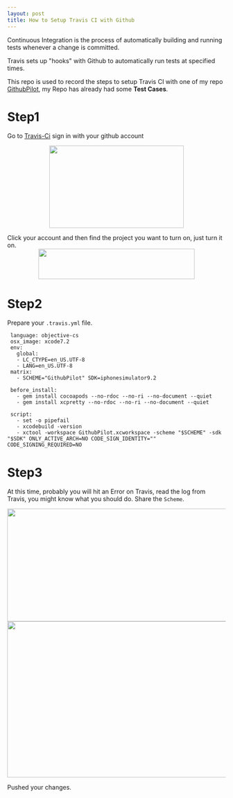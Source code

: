```yaml
---
layout: post
title: How to Setup Travis CI with Github
---
```


Continuous Integration is the process of automatically building and running tests whenever a change is committed.

Travis sets up "hooks" with Github to automatically run tests at specified times. 

This repo is used to record the steps to setup Travis CI with one of my repo [GithubPilot](https://github.com/jindulys/GithubPilot), my Repo has already had some **Test Cases**.

# Step1

Go to [Travis-Ci](https://travis-ci.org) sign in with your github account

<img src="http://jindulys.github.io/images/TravisLogin.png" width="310px" height="190px" style="margin: 0 auto; display: block;"/>

Click your account and then find the project you want to turn on, just turn it on.
<img src="http://jindulys.github.io/images/TurnOnGithubPilot.png" width="360px" height="70px" style="margin: 0 auto; display: block;"/>

# Step2

Prepare your `.travis.yml` file.
 
          
     language: objective-cs
     osx_image: xcode7.2
     env:
       global:
       - LC_CTYPE=en_US.UTF-8
       - LANG=en_US.UTF-8
     matrix:
       - SCHEME="GithubPilot" SDK=iphonesimulator9.2

     before_install:
       - gem install cocoapods --no-rdoc --no-ri --no-document --quiet
       - gem install xcpretty --no-rdoc --no-ri --no-document --quiet

     script:
       - set -o pipefail
       - xcodebuild -version
       - xctool -workspace GithubPilot.xcworkspace -scheme "$SCHEME" -sdk "$SDK" ONLY_ACTIVE_ARCH=NO CODE_SIGN_IDENTITY="" CODE_SIGNING_REQUIRED=NO

# Step3

At this time, probably you will hit an Error on Travis, read the log from Travis, you might know what you should do. Share the `Scheme`.

<img src="http://jindulys.github.io/images/TravisManageScheme.png" width="560px" height="260px" style="margin: 0 auto; display: block;"/>

<img src="http://jindulys.github.io/images/TravisShareScheme.png" width="560px" height="360px" style="margin: 0 auto; display: block;"/>

Pushed your changes.
